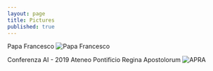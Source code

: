 ```yaml
---
layout: page
title: Pictures
published: true
---
```

Papa Francesco
![Papa Francesco]({{site.baseurl}}/img/pics/Papa-Francesco.jpg)

Conferenza AI - 2019 Ateneo Pontificio Regina Apostolorum
![APRA]({{site.baseurl}}/img/pics/WhatsApp-Image-2019-11-30-at-08.59.231.jpeg)
